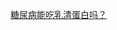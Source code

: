 [糖尿病能吃乳清蛋白吗？](https://www.health2sync.com/blog/post/20180620/relations-with-blood-glucose-and-whey-protein/)
